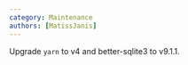 ```yaml
---
category: Maintenance
authors: [MatissJanis]
---
```


Upgrade `yarn` to v4 and better-sqlite3 to v9.1.1.
